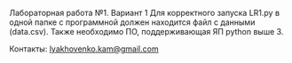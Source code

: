  Лабораторная работа №1. Вариант 1
Для корректного запуска LR1.py в одной папке с программной должен находится файл с данными (data.csv).
Также необходимо ПО, поддерживающая ЯП python выше 3.

Контакты: lyakhovenko.kam@gmail.com
